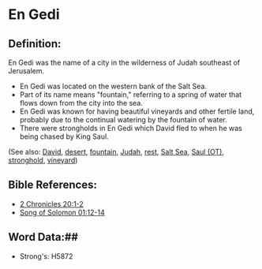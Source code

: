 # En Gedi #

## Definition: ##
En Gedi was the name of a city in the wilderness of Judah southeast of Jerusalem. 
 
* En Gedi was located on the western bank of the Salt Sea.
* Part of its name means "fountain," referring to a spring of water that flows down from the city into the sea.
* En Gedi was known for having beautiful vineyards and other fertile land, probably due to the continual watering by the fountain of water.
* There were strongholds in En Gedi which David fled to when he was being chased by King Saul.

(See also: [David](david.md), [desert](../other/desert.md), [fountain](../other/fountain.md), [Judah](judah.md), [rest](../other/rest.md), [Salt Sea](saltsea.md), [Saul (OT)](saul.md), [stronghold](../other/stronghold.md), [vineyard](../other/vineyard.md))

## Bible References: ##

* [2 Chronicles 20:1-2](rc://en/tn/help/2ch/20/01)
* [Song of Solomon 01:12-14](rc://en/tn/help/sng/01/12)

## Word Data:##

* Strong's: H5872
